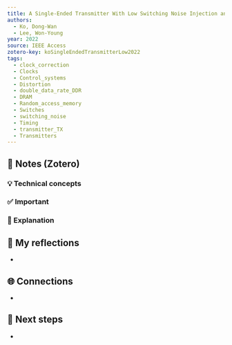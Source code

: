 ```yaml
---
title: A Single-Ended Transmitter With Low Switching Noise Injection and Quadrature Clock Correction Schemes for DRAM Interface
authors:
  - Ko, Dong-Wan
  - Lee, Won-Young
year: 2022
source: IEEE Access
zotero-key: koSingleEndedTransmitterLow2022
tags:
  - clock_correction
  - Clocks
  - Control_systems
  - Distortion
  - double_data_rate_DDR
  - DRAM
  - Random_access_memory
  - Switches
  - switching_noise
  - Timing
  - transmitter_TX
  - Transmitters
---
```


## 🔗 Notes (Zotero)
### 💡 Technical concepts


### ✅️ Important


### ️🔶 Explanation



## 📝 My reflections
- 

## 🌐 Connections
- 

## 🧭 Next steps
- 
